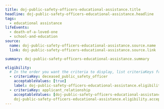 ```yaml
---
title: doj-public-safety-officers-educational-assistance.title
headline: doj-public-safety-officers-educational-assistance.headline
tags:
  - educational assistance
lifeEvents:
  - death-of-a-loved-one
  - school-and-education
source:
  name: doj-public-safety-officers-educational-assistance.source.name
  link: doj-public-safety-officers-educational-assistance.source.link

summary: doj-public-safety-officers-educational-assistance.summary

eligibility:
  # In the order you want the criteria to display, list criteriaKeys from the csv here, each followed by a comma-separated list of which values indicate eligibility for that criteria. Wrap individual values in quotes if they have inner commas.
  - criteriaKey: deceased_public_safety_officer
    acceptableValues: [true]
    label: doj-public-safety-officers-educational-assistance.eligibility.label
  - criteriaKey: applicant_relationship
    acceptableValues: [doj-public-safety-officers-educational-assistance.eligibility.acceptableValues, 
    doj-public-safety-officers-educational-assistance.eligibility.acceptableValues1]
---
```

